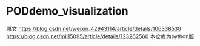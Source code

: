 # PODdemo_visualization
原文
https://blog.csdn.net/weixin_42943114/article/details/106338530
https://blog.csdn.net/mll15095/article/details/123262560
本仓库为python版 
